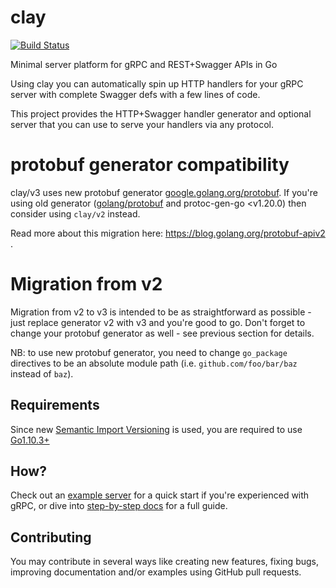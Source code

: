 # clay

[![Build Status](https://travis-ci.org/utrack/clay.svg?branch=master)](https://travis-ci.org/utrack/clay)

Minimal server platform for gRPC and REST+Swagger APIs in Go

Using clay you can automatically spin up HTTP handlers for your gRPC server with
complete Swagger defs with a few lines of code.

This project provides the HTTP+Swagger handler generator and optional server that you
can use to serve your handlers via any protocol.

# protobuf generator compatibility

clay/v3 uses new protobuf generator [google.golang.org/protobuf](https://pkg.go.dev/mod/google.golang.org/protobuf).
If you're using old generator ([golang/protobuf](https://github.com/golang/protobuf) and protoc-gen-go <v1.20.0) then consider using `clay/v2` instead.

Read more about this migration here: https://blog.golang.org/protobuf-apiv2 .

# Migration from v2

Migration from v2 to v3 is intended to be as straightforward as possible - just replace generator v2 with v3 and you're good to go.
Don't forget to change your protobuf generator as well - see previous section for details.

NB: to use new protobuf generator, you need to change `go_package` directives to be an absolute module path (i.e. `github.com/foo/bar/baz` instead of `baz`).

## Requirements

Since new [Semantic Import Versioning](https://research.swtch.com/vgo-import) is used, you are required to
use [Go1.10.3+](https://golang.org/doc/devel/release.html#go1.10)

## How?

Check out an [example server](https://github.com/utrack/clay/wiki/Build-and-run-an-example-SummatorService-using-clay-Server)
for a quick start if you're experienced with gRPC, or dive into [step-by-step docs](https://github.com/utrack/clay/wiki/Describe-and-create-your-own-API)
for a full guide.

## Contributing

You may contribute in several ways like creating new features, fixing bugs,
improving documentation and/or examples using GitHub pull requests.
